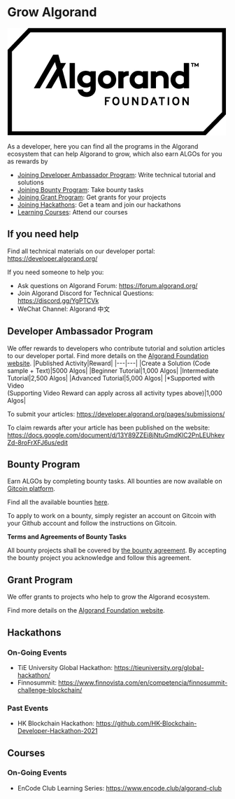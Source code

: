 # Grow Algorand

![Algorand Foundation Logo](img/logo.png)

As a developer, here you can find all the programs in the Algorand ecosystem that can help Algorand to grow, which also earn ALGOs for you as rewards by

- [Joining Developer Ambassador Program](#Develop-Ambassdor-Program): Write technical tutorial and solutions
- [Joining Bounty Program](#Bounty-Program): Take bounty tasks
- [Joining Grant Program](#Grant-Program): Get grants for your projects 
- [Joining Hackathons](#Hackathons): Get a team and join our hackathons
- [Learning Courses](#Courses): Attend our courses

## If you need help
Find all technical materials on our developer portal: https://developer.algorand.org/

If you need someone to help you:
* Ask questions on Algorand Forum: https://forum.algorand.org/
* Join Algorand Discord for Technical Questions: https://discord.gg/YgPTCVk
* WeChat Channel: Algorand 中文

## Developer Ambassador Program
We offer rewards to developers who contribute tutorial and solution articles to our developer portal. Find more details on the [Algorand Foundation website](https://algorand.foundation/developers/dev-ambassadors).
|Published Activity|Reward|
|---|---|
|Create a Solution (Code sample + Text)|5000 Algos|
|Beginner Tutorial|1,000 Algos|
|Intermediate Tutorial|2,500 Algos|
|Advanced Tutorial|5,000 Algos|
|*Supported with Video<br />(Supporting Video Reward can apply across all activity types above)|1,000 Algos|


To submit your articles: https://developer.algorand.org/pages/submissions/

To claim rewards after your article has been published on the website: https://docs.google.com/document/d/13Y89ZZEi8jNtuGmdKlC2PnLEUhkevZd-8roFrXFJ6us/edit


## Bounty Program

Earn ALGOs by completing bounty tasks.
All bounties are now available on [Gitcoin platform](https://gitcoin.co/).

Find all the available bounties [here](https://gitcoin.co/explorer?network=mainnet&idx_status=open&applicants=ALL&order_by=null&org=algorand).

To apply to work on a bounty, simply register an account on Gitcoin with your Github account and follow the instructions on Gitcoin.

**Terms and Agreements of Bounty Tasks**

All bounty projects shall be covered by [the bounty agreement](./bounty-agreement.md).
By accepting the bounty project you acknowledge and follow this agreement.

## Grant Program

We offer grants to projects who help to grow the Algorand ecosystem.

Find more details on the [Algorand Foundation website](https://algorand.foundation/grants-program).

## Hackathons

### On-Going Events

* TiE University Global Hackathon: https://tieuniversity.org/global-hackathon/
* Finnosummit: https://www.finnovista.com/en/competencia/finnosummit-challenge-blockchain/

### Past Events

* HK Blockchain Hackathon: https://github.com/HK-Blockchain-Developer-Hackathon-2021

## Courses

### On-Going Events

* EnCode Club Learning Series: https://www.encode.club/algorand-club








